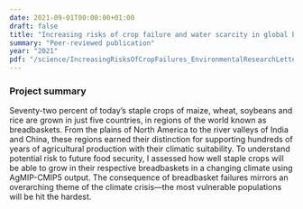 ```yaml
---
date: 2021-09-01T00:00:00+01:00
draft: false
title: "Increasing risks of crop failure and water scarcity in global breadbaskets by 2030"
summary: "Peer-reviewed publication"
year: "2021"
pdf: "/science/IncreasingRisksOfCropFailures_EnvironmentalResearchLetters.pdf"
---
```

### Project summary
Seventy-two percent of today’s staple crops of maize, wheat, soybeans and rice are grown in just five countries, in regions of the world known as breadbaskets. From the plains of North America to the river valleys of India and China, these regions earned their distinction for supporting hundreds of years of agricultural production with their climatic suitability. To understand potential risk to future food security, I assessed how well staple crops will be able to grow in their respective breadbaskets in a changing climate using AgMIP-CMIP5 output. The consequence of breadbasket failures mirrors an overarching theme of the climate crisis—the most vulnerable populations will be hit the hardest. 